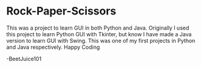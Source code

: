 # Rock-Paper-Scissors

This was a project to learn GUI in both Python and Java.
Originally I used this project to learn Python GUI with Tkinter, but know I have made a Java version to learn GUI with Swing.
This was one of my first projects in Python and Java respectively.
Happy Coding

-BeetJuice101
